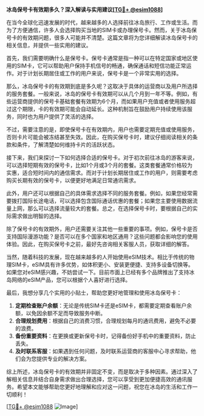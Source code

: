 **冰岛保号卡有效期多久？深入解读与实用建议[[TG💪+ @esim1088](https://t.me/s/esim1088)]**

在当今全球化迅速发展的时代，越来越多的人选择前往冰岛旅行、工作或生活。而为了方便通信，许多人会选择购买当地的SIM卡或办理保号卡。然而，关于冰岛保号卡的有效期问题，很多人可能并不清楚。这篇文章将为您详细解读冰岛保号卡的相关信息，并提供一些实用的建议。

首先，我们需要明确什么是保号卡。保号卡通常是指一种可以在特定国家或地区使用的SIM卡，它可以帮助用户保持手机信号的畅通，确保通话和短信功能正常运作。对于计划长期居住或工作的用户来说，保号卡是一个非常实用的选择。

那么，冰岛保号卡的有效期到底是多久呢？这取决于具体的运营商以及用户所选择的服务套餐。一般来说，冰岛的保号卡有效期可以从几个月到一年不等。例如，有些运营商提供的保号卡基础套餐有效期为6个月，而如果用户充值或者使用服务超过这个期限，卡的有效期可能会自动延长。这种机制旨在鼓励用户持续使用该服务，同时也为用户提供了灵活的选择。

不过，需要注意的是，即使保号卡在有效期内，用户也需要定期充值或使用服务，否则卡片可能会被冻结甚至失效。因此，在购买保号卡时，建议仔细阅读相关的条款和条件，了解清楚如何维持卡片的活跃状态。

接下来，我们来探讨一下如何选择合适的保号卡。对于初次前往冰岛的游客来说，可以选择短期有效的保号卡，比如1个月或3个月的套餐。这类套餐通常价格较为实惠，适合短时间内的通信需求。而对于计划长期居住或工作的用户，则需要考虑购买长期有效的保号卡，以便更好地满足日常通讯需求。

此外，用户还可以根据自己的具体需求选择不同的服务套餐。例如，如果您经常需要拨打国际长途电话，可以选择包含国际通话优惠的套餐；如果您主要使用数据流量上网，那么可以选择流量较大的套餐。总之，在选择保号卡时，要根据自己的实际需求做出明智的选择。

除了保号卡的有效期外，用户还需要关注其他一些重要的事项。例如，保号卡是否支持国际漫游功能？是否可以在多个国家和地区通用？这些问题都会影响您的使用体验。因此，在购买保号卡之前，最好先咨询相关客服人员，获取详细的解答。

当然，随着科技的发展，现在越来越多的人开始使用eSIM技术。相比于传统的物理SIM卡，eSIM具有许多优势，如体积更小、安装更便捷、支持多设备切换等。如果您对eSIM感兴趣，不妨尝试一下。目前市面上已经有多个品牌推出了支持冰岛网络的eSIM产品，您可以根据个人喜好进行选择。

最后，我想分享几个实用的小贴士，帮助您更好地管理和使用冰岛保号卡：

1. **定期检查账户余额**：无论是传统SIM卡还是eSIM卡，都需要定期查看账户余额，以免因余额不足而导致服务中断。
2. **合理规划费用**：根据自己的消费习惯，合理规划每月的通讯费用，避免不必要的浪费。
3. **备份重要资料**：在更换或更新保号卡时，记得备份好手机中的重要资料，防止丢失。
4. **及时联系客服**：如果遇到任何问题，及时联系运营商的客服中心寻求帮助，他们会为您提供专业的解决方案。

综上所述，冰岛保号卡的有效期并非固定不变，而是取决于多种因素。通过深入了解相关信息并结合自身需求做出合理选择，您可以享受到更加便捷高效的通讯服务。希望本文能够帮助您更好地理解和应对这一问题，祝您在冰岛的生活和工作一切顺利！

[[TG💪+ @esim1088](https://t.me/s/esim1088) ![Image](https://i.postimg.cc/4NQfJmqS/Snipaste-2025-05-13-00-14-12.png)]